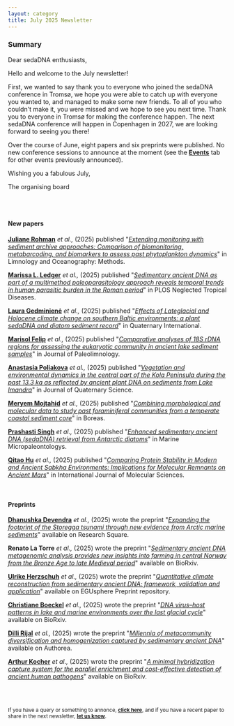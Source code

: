 ```yaml
---
layout: category
title: July 2025 Newsletter
---
```


<div class="section">
<h3 class="section-title underline">Summary</h3>
</div>

<div class="intro">
<p> Dear sedaDNA enthusiasts,</p>

<p align="justify">Hello and welcome to the July newsletter! 
 
First, we wanted to say thank you to everyone who joined the sedaDNA conference in Tromsø, we hope you were able to catch up with everyone you wanted to, and managed to make some new friends. To all of you who couldn't make it, you were missed and we hope to see you next time. Thank you to everyone in Tromsø for making the conference happen. The next sedaDNA conference will happen in Copenhagen in 2027, we are looking forward to seeing you there!
 
Over the course of June, eight papers and six preprints were published. No new conference sessions to announce at the moment (see the <a href="https://sedadna.github.io/category/events.html"><b>Events</b></a> tab for other events previously announced).</p> 


<p>Wishing you a fabulous July,</p>
<p>The organising board</p>
<br>
 

<br>
<div class="intro">
<h4 class="section-title underline">New papers</h4>

<p><a href="https://www.researchgate.net/profile/Juliane-Romahn-2" target="_blank"><b>Juliane Rohman</b></a><i> et al.,</i> (2025) published "<a href="https://aslopubs.onlinelibrary.wiley.com/doi/full/10.1002/lom3.10694" target="_blank"><u><i>Extending monitoring with sediment archive approaches: Comparison of biomonitoring, metabarcoding, and biomarkers to assess past phytoplankton dynamics</i></u></a>" in Limnology and Oceanography: Methods.</p>

<p><a href="https://www.researchgate.net/profile/Marissa-Ledger" target="_blank"><b>Marissa L. Ledger</b></a><i> et al.,</i> (2025) published "<a href="https://journals.plos.org/plosntds/article?id=10.1371/journal.pntd.0013135" target="_blank"><u><i>Sedimentary ancient DNA as part of a multimethod paleoparasitology approach reveals temporal trends in human parasitic burden in the Roman period</i></u></a>" in PLOS Neglected Tropical Diseases.</p>

<p><a href="https://www.researchgate.net/profile/Laura-Gedminiene/research" target="_blank"><b>Laura Gedminienė</b></a><i> et al.,</i> (2025) published "<a href="https://www.sciencedirect.com/science/article/abs/pii/S1040618225002423?casa_token=KNmw_nfiDjgAAAAA:L-rydKngfjddmDuKLpvsk6D_u3QMBazVgFISCjxyQiq5cTgpcdE5PyYav9YLijHNzazMADszIA" target="_blank"><u><i>Effects of Lateglacial and Holocene climate change on southern Baltic environments: a plant sedaDNA and diatom sediment record</i></u></a>" in Quaternary International.</p>

<p><a href="https://www.researchgate.net/profile/Marisol-Felip" target="_blank"><b>Marisol Felip</b></a><i> et al.,</i> (2025) published "<a href="https://link.springer.com/article/10.1007/s10933-025-00369-9" target="_blank"><u><i>Comparative analyses of 18S rDNA regions for assessing the eukaryotic community in ancient lake sediment samples</i></u></a>" in Journal of Paleolimnology.</p>

<p><a href="https://www.csmc.uni-hamburg.de/about/people/poliakova.html" target="_blank"><b>Anastasia Poliakova</b></a><i> et al.,</i> (2025) published "<a href="https://onlinelibrary.wiley.com/doi/full/10.1002/jqs.3729" target="_blank"><u><i>Vegetation and environmental dynamics in the central part of the Kola Peninsula during the past 13.3 ka as reflected by ancient plant DNA on sediments from Lake Imandra</i></u></a>" in Journal of Quaternary Science.</p>

<p><a href="https://www.researchgate.net/profile/Meryem-Mojtahid" target="_blank"><b>
Meryem Mojtahid</b></a><i> et al.,</i> (2025) published "<a href="https://onlinelibrary.wiley.com/doi/full/10.1111/bor.70020" target="_blank"><u><i>Combining morphological and molecular data to study past foraminiferal communities from a temperate coastal sediment core</i></u></a>" in Boreas.</p>

<p><a href="https://www.linkedin.com/in/prashasti-singh-883aa7138/" target="_blank"><b>Prashasti Singh</b></a><i> et al.,</i> (2025) published "<a href="https://www.sciencedirect.com/science/article/pii/S0377839825000428?casa_token=-OJcsu7zFVcAAAAA:x1M1iuacxW35Mv5Ri7XziYJi5yIzdGqM0NxJ-4epo_39HdJ4zin8FYCTN_J-WZAIIGnq2lv7og" target="_blank"><u><i>Enhanced sedimentary ancient DNA (sedaDNA) retrieval from Antarctic diatoms</i></u></a>" in Marine Micropaleontologys.</p>

<p><a href="https://www.researchgate.net/profile/Qitao-Hu-3/research" target="_blank"><b>Qitao Hu</b></a><i> et al.,</i> (2025) published "<a href="https://www.mdpi.com/1422-0067/26/13/5978"><u><i>Comparing Protein Stability in Modern and Ancient Sabkha Environments: Implications for Molecular Remnants on Ancient Mars</i></u></a>" in International Journal of Molecular Sciences.</p>

<br>
<div class="intro">
<h4 class="section-title underline">Preprints</h4>

<p><a href="https://www.researchgate.net/profile/Dhanushka-Devendra/research" target="_blank"><b>Dhanushka Devendra</b></a> <i> et al.,</i> (2025) wrote the preprint "<a href="https://www.researchsquare.com/article/rs-6644998/v1"><i>Expanding the footprint of the Storegga tsunami through new evidence from Arctic marine sediments</i></a>" available on Research Square.</p>

<p><a><b>Renato La Torre</b></a> <i> et al.,</i> (2025) wrote the preprint "<a href="https://www.biorxiv.org/content/10.1101/2025.06.19.660509v1.abstract"><i>Sedimentary ancient DNA metagenomic analysis provides new insights into farming in central Norway from the Bronze Age to late Medieval period</i></a>" available on BioRxiv.</p>

<p><a href="https://www.researchgate.net/profile/Ulrike-Herzschuh" target="_blank"><b>Ulrike Herzschuh</b></a> <i> et al.,</i> (2025) wrote the preprint "<a href="https://egusphere.copernicus.org/preprints/2025/egusphere-2025-2678/"><i>Quantitative climate reconstruction from sedimentary ancient DNA: framework, validation and application</i></a>" available on EGUsphere Preprint repository.</p>

<p><a href="https://www.researchgate.net/profile/Christiane-Boeckel-2/research" target="_blank"><b>Christiane Boeckel</b></a> <i> et al.,</i> (2025) wrote the preprint "<a href="https://www.biorxiv.org/content/10.1101/2025.06.18.660323v1.abstract"><i>DNA virus–host patterns in lake and marine environments over the last glacial cycle</i></a>" available on BioRxiv.</p>

<p><a href="https://www.researchgate.net/profile/Dilli-Rijal-2/research" target="_blank"><b>Dilli Rijal</b></a> <i> et al.,</i> (2025) wrote the preprint "<a href="https://www.authorea.com/doi/full/10.22541/au.174895925.54844679"><i>Millennia of metacommunity diversification and homogenization captured by sedimentary ancient DNA</i></a>" available on Authorea.</p>

<p><a href="https://www.researchgate.net/profile/Arthur-Kocher/research" target="_blank"><b>Arthur Kocher</b></a> <i> et al.,</i> (2025) wrote the preprint "<a href="https://www.biorxiv.org/content/10.1101/2025.06.02.657376v1.abstract"><i>A minimal hybridization capture system for the parallel enrichment and cost-effective detection of ancient human pathogens</i></a>" available on BioRxiv.</p>

<br>
<br>

<p><small>If you have a query or something to annonce, <a href="https://docs.google.com/spreadsheets/d/16al9KVUboXoKosvNdRKDem2EKw02TkMV2FfAqisAUk4/edit?gid=476645052#gid=476645052"><b> click here</b></a>, and if you have a recent paper to share in the next newsletter, <a href="https://docs.google.com/spreadsheets/d/1m_YCaD6FUms4bUbbB94s3VC6fpqEegxfA8bX2ynMmuQ/edit?gid=2099709637#gid=2099709637"><b>let us know</b></a>.</small></p>
